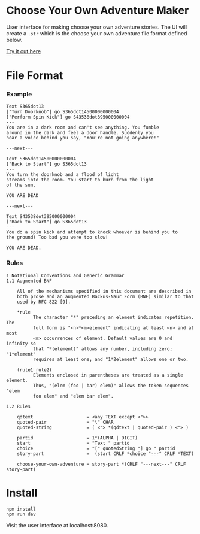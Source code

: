 # Choose Your Own Adventure Maker

User interface for making choose your own adventure stories.
The UI will create a `.str` which is the choose your own adventure file
format defined below.

[Try it out here](https://dgendill.github.io/choose-your-own-adventure-maker/dist/)

# File Format

### Example
```
Text S365dot13
["Turn Doorknob"] go S365dot14500000000004
["Perform Spin Kick"] go S43538dot395000000004
---
You are in a dark room and can't see anything. You fumble
around in the dark and feel a door handle. Suddenly you
hear a voice behind you say, "You're not going anywhere!"

---next---

Text S365dot14500000000004
["Back to Start"] go S365dot13
---
You turn the doorknob and a flood of light
streams into the room. You start to burn from the light
of the sun.

YOU ARE DEAD

---next---

Text S43538dot395000000004
["Back to Start"] go S365dot13
---
You do a spin kick and attempt to knock whoever is behind you to
the ground! Too bad you were too slow!

YOU ARE DEAD.
```

### Rules
```
1 Notational Conventions and Generic Grammar
1.1 Augmented BNF

    All of the mechanisms specified in this document are described in
    both prose and an augmented Backus-Naur Form (BNF) similar to that
    used by RFC 822 [9].

    *rule
          The character "*" preceding an element indicates repetition. The
          full form is "<n>*<m>element" indicating at least <n> and at most
          <m> occurrences of element. Default values are 0 and infinity so
          that "*(element)" allows any number, including zero; "1*element"
          requires at least one; and "1*2element" allows one or two.

    (rule1 rule2)
          Elements enclosed in parentheses are treated as a single element.
          Thus, "(elem (foo | bar) elem)" allows the token sequences "elem
          foo elem" and "elem bar elem".

1.2 Rules

    qdtext                    = <any TEXT except <">>
    quoted-pair               = "\" CHAR
    quoted-string             = ( <"> *(qdtext | quoted-pair ) <"> )

    partid                    = 1*(ALPHA | DIGIT)
    start                     = "Text " partid
    choice                    = "[" quotedString "] go " partid
    story-part                =  (start CRLF *choice "---" CRLF *TEXT)

    choose-your-own-adventure = story-part *(CRLF "---next---" CRLF story-part)
```

# Install

```
npm install
npm run dev
```

Visit the user interface at localhost:8080.